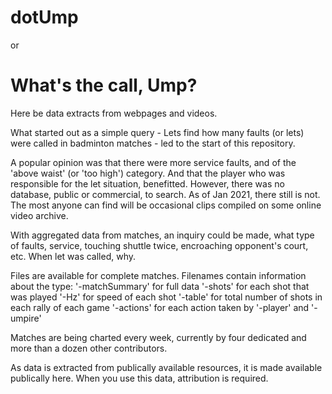 # dotUmp
or
# What's the call, Ump?

Here be data extracts from webpages and videos.

What started out as a simple query - Lets find how many faults (or lets) were called in badminton matches - led to the start of this repository. 

A popular opinion was that there were more service faults, and of the 'above waist' (or 'too high') category. And that the player who was responsible for the let situation, benefitted. However, there was no database, public or commercial, to search. As of Jan 2021, there still is not. The most anyone can find will be occasional clips compiled on some online video archive.

With aggregated data from matches, an inquiry could be made, what type of faults, service, touching shuttle twice, encroaching opponent's court, etc. When let was called, why.

Files are available for complete matches. Filenames contain information about the type:
  '-matchSummary' for full data
  '-shots' for each shot that was played
  '-Hz' for speed of each shot
  '-table' for total number of shots in each rally of each game
  '-actions' for each action taken by 
	  '-player' and 
	  '-umpire'
 
Matches are being charted every week, currently by four dedicated and more than a dozen other contributors.

As data is extracted from publically available resources, it is made available publically here. When you use this data, attribution is required.
 
